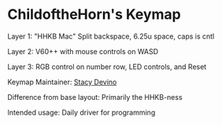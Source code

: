 ChildoftheHorn's Keymap
===
 
Layer 1: "HHKB Mac" Split backspace, 6.25u space, caps is cntl

Layer 2: V60++ with mouse controls on WASD

Layer 3: RGB control on number row, LED controls, and Reset

Keymap Maintainer: [Stacy Devino](https://github.com/childofthehorn)

Difference from base layout: Primarily the HHKB-ness

Intended usage: Daily driver for programming 
